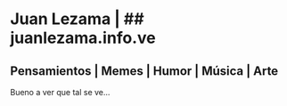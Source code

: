 # Juan Lezama | ## juanlezama.info.ve

## Pensamientos | Memes | Humor | Música | Arte

Bueno a ver que tal se ve...
